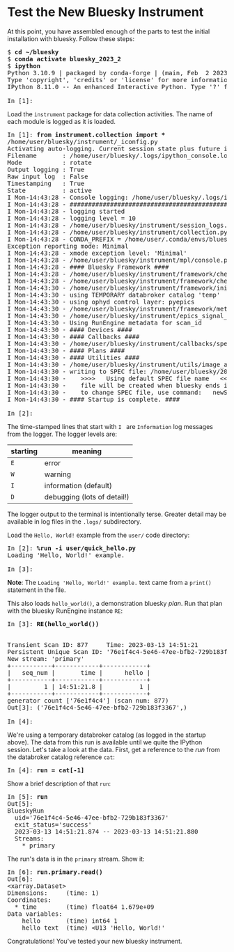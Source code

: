 # Test the New Bluesky Instrument

At this point, you have assembled enough of the parts to test the initial
installation with bluesky. Follow these steps:

<pre>
$ <b>cd ~/bluesky</b>
$ <b>conda activate bluesky_2023_2</b>
$ <b>ipython</b>
Python 3.10.9 | packaged by conda-forge | (main, Feb  2 2023, 20:20:04) [GCC 11.3.0]
Type 'copyright', 'credits' or 'license' for more information
IPython 8.11.0 -- An enhanced Interactive Python. Type '?' for help.

In [1]:
</pre>

Load the `instrument` package for data collection activities.  The name of each module is logged as it is loaded.

<pre>
In [1]: <b>from instrument.collection import *</b>
/home/user/bluesky/instrument/_iconfig.py
Activating auto-logging. Current session state plus future input saved.
Filename       : /home/user/bluesky/.logs/ipython_console.log
Mode           : rotate
Output logging : True
Raw input log  : False
Timestamping   : True
State          : active
I Mon-14:43:28 - Console logging: /home/user/bluesky/.logs/ipython_console.log
I Mon-14:43:28 - ############################################################ startup
I Mon-14:43:28 - logging started
I Mon-14:43:28 - logging level = 10
I Mon-14:43:28 - /home/user/bluesky/instrument/session_logs.py
I Mon-14:43:28 - /home/user/bluesky/instrument/collection.py
I Mon-14:43:28 - CONDA_PREFIX = /home/user/.conda/envs/bluesky_2023_2
Exception reporting mode: Minimal
I Mon-14:43:28 - xmode exception level: 'Minimal'
I Mon-14:43:28 - /home/user/bluesky/instrument/mpl/console.py
I Mon-14:43:28 - #### Bluesky Framework ####
I Mon-14:43:28 - /home/user/bluesky/instrument/framework/check_python.py
I Mon-14:43:28 - /home/user/bluesky/instrument/framework/check_bluesky.py
I Mon-14:43:30 - /home/user/bluesky/instrument/framework/initialize.py
I Mon-14:43:30 - using TEMPORARY databroker catalog 'temp'
I Mon-14:43:30 - using ophyd control layer: pyepics
I Mon-14:43:30 - /home/user/bluesky/instrument/framework/metadata.py
I Mon-14:43:30 - /home/user/bluesky/instrument/epics_signal_config.py
I Mon-14:43:30 - Using RunEngine metadata for scan_id
I Mon-14:43:30 - #### Devices ####
I Mon-14:43:30 - #### Callbacks ####
I Mon-14:43:30 - /home/user/bluesky/instrument/callbacks/spec_data_file_writer.py
I Mon-14:43:30 - #### Plans ####
I Mon-14:43:30 - #### Utilities ####
I Mon-14:43:30 - /home/user/bluesky/instrument/utils/image_analysis.py
I Mon-14:43:30 - writing to SPEC file: /home/user/bluesky/20230313-144330.dat
I Mon-14:43:30 -    >>>>   Using default SPEC file name   <<<<
I Mon-14:43:30 -    file will be created when bluesky ends its next scan
I Mon-14:43:30 -    to change SPEC file, use command:   newSpecFile('title')
I Mon-14:43:30 - #### Startup is complete. ####

In [2]:
</pre>

The time-stamped lines that start with `I ` are `Information` log messages from the logger.  The logger levels are:

starting | meaning
--- | ---
`E ` | error
`W ` | warning
`I ` | information (default)
`D ` | debugging (lots of detail!)

The logger output to the terminal is intentionally terse.  Greater detail may be available in log files in the `.logs/` subdirectory.

Load the `Hello, World!` example from the `user/` code directory:

<pre>
In [2]: <b>%run -i user/quick_hello.py</b>
Loading 'Hello, World!' example.

In [3]: 
</pre>

**Note**: The `Loading 'Hello, World!' example.` text came from a `print()` statement in the file.

This also loads `hello_world()`, a demonstration bluesky *plan*.  Run that plan with the bluesky RunEngine instance `RE`:

<pre>
In [3]: <b>RE(hello_world())</b>


Transient Scan ID: 877     Time: 2023-03-13 14:51:21
Persistent Unique Scan ID: '76e1f4c4-5e46-47ee-bfb2-729b183f3367'
New stream: 'primary'
+-----------+------------+------------+
|   seq_num |       time |      hello |
+-----------+------------+------------+
|         1 | 14:51:21.8 |          1 |
+-----------+------------+------------+
generator count ['76e1f4c4'] (scan num: 877)
Out[3]: ('76e1f4c4-5e46-47ee-bfb2-729b183f3367',)

In [4]: 
</pre>

We're using a temporary databroker catalog (as logged in the startup above). The
data from this run is available until we quite the IPython session. Let's take a
look at the data.  First, get a reference to the *run* from the databroker
catalog reference `cat`:

<pre>
In [4]: <b>run = cat[-1]</b>
</pre>

Show a brief description of that `run`:

<pre>
In [5]: <b>run</b>
Out[5]: 
BlueskyRun
  uid='76e1f4c4-5e46-47ee-bfb2-729b183f3367'
  exit_status='success'
  2023-03-13 14:51:21.874 -- 2023-03-13 14:51:21.880
  Streams:
    * primary
</pre>

The run's data is in the `primary` stream.  Show it:

<pre>
In [6]: <b>run.primary.read()</b>
Out[6]: 
&lt;xarray.Dataset>
Dimensions:     (time: 1)
Coordinates:
  * time        (time) float64 1.679e+09
Data variables:
    hello       (time) int64 1
    hello_text  (time) &lt;U13 'Hello, World!'
</pre>

Congratulations!  You've tested your new bluesky instrument.
